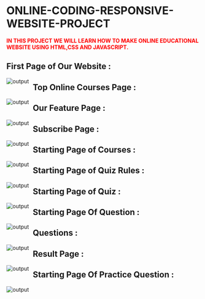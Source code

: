# ONLINE-CODING-RESPONSIVE-WEBSITE-PROJECT
<span style="color:red">**IN THIS PROJECT WE WILL LEARN HOW TO MAKE ONLINE EDUCATIONAL WEBSITE USING HTML,CSS AND JAVASCRIPT.**</span>               

## First Page of Our Website :
<img src="output-1.jpg"
     alt="output"
     style="float: left; margin-right: 10px;" />
## Top Online Courses Page :
<img src="output-2.jpg"
     alt="output"
     style="float: left; margin-right: 10px;" />
## Our Feature Page :
<img src="output-3.jpg"
     alt="output"
     style="float: left; margin-right: 10px;" />
## Subscribe Page :
<img src="output-4.jpg"
     alt="output"
     style="float: left; margin-right: 10px;" />
## Starting Page of Courses : 
<img src="output-5.jpg"
     alt="output"
     style="float: left; margin-right: 10px;" />
## Starting Page of Quiz Rules :
<img src="output-6.jpg"
     alt="output"
     style="float: left; margin-right: 10px;" />
## Starting Page of Quiz :
<img src="output-7.jpg"
     alt="output"
     style="float: left; margin-right: 10px;" />
## Starting Page Of Question : 
<img src="output-8.jpg"
     alt="output"
     style="float: left; margin-right: 10px;" />
## Questions : 
<img src="output-9.jpg"
     alt="output"
     style="float: left; margin-right: 10px;" />
## Result Page :
<img src="output-10.jpg"
     alt="output"
     style="float: left; margin-right: 10px;" />
## Starting Page Of Practice Question :
<img src="output-11.jpg"
     alt="output"
     style="float: left; margin-right: 10px;" />
